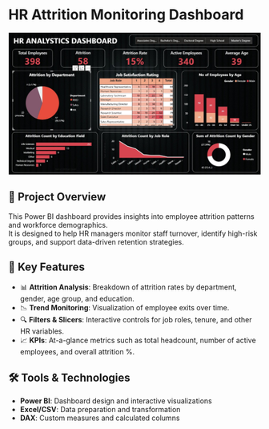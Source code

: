 # HR Attrition Monitoring Dashboard
![Image Alt](https://github.com/ZielesaPatrick/Power-_BI_Dashboard/blob/e06155cc1c27437b88fc0b98d0cf99237c43c9fa/images/HR_attrition.jpg)



## 📌 Project Overview
This Power BI dashboard provides insights into employee attrition patterns and workforce demographics.  
It is designed to help HR managers monitor staff turnover, identify high-risk groups, and support data-driven retention strategies.  

## 🎯 Key Features
- 📊 **Attrition Analysis**: Breakdown of attrition rates by department, gender, age group, and education.  
- 📉 **Trend Monitoring**: Visualization of employee exits over time.  
- 🔍 **Filters & Slicers**: Interactive controls for job roles, tenure, and other HR variables.  
- 📈 **KPIs**: At-a-glance metrics such as total headcount, number of active employees, and overall attrition %.  

## 🛠️ Tools & Technologies
- **Power BI**: Dashboard design and interactive visualizations  
- **Excel/CSV**: Data preparation and transformation  
- **DAX**: Custom measures and calculated columns  


